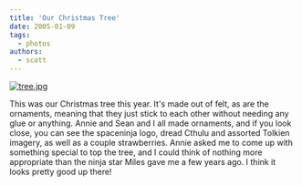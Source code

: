 ```yaml
---
title: 'Our Christmas Tree'
date: 2005-01-09
tags:
  - photos
authors:
  - scott
---
```


[![tree.jpg](/images/blog-photos/tree.jpg)](/images/blog-photos/tree.jpg)

This was our Christmas tree this year. It's made out of felt, as are the ornaments, meaning that they just stick to each other without needing any glue or anything. Annie and Sean and I all made ornaments, and if you look close, you can see the spaceninja logo, dread Cthulu and assorted Tolkien imagery, as well as a couple strawberries. Annie asked me to come up with something special to top the tree, and I could think of nothing more appropriate than the ninja star Miles gave me a few years ago. I think it looks pretty good up there!
